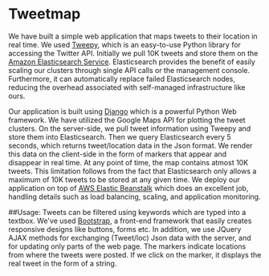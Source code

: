 # Tweetmap

We have built a simple web application that maps tweets to their location in real time. We used <a href=http://www.tweepy.org/> Tweepy</a>, which is an easy-to-use Python library for accessing the Twitter API. Initially we pull 10K tweets and store them on the <a href= https://aws.amazon.com/elasticsearch-service/> Amazon Elasticsearch Service</a>. Elasticsearch provides the benefit of easily scaling our clusters through single API calls or the management console. Furthermore, it can automatically replace failed Elasticsearch nodes, reducing the overhead associated with self-managed infrastructure like ours. 


Our application is built using <a href=https://www.djangoproject.com/Django> Django</a> which is a powerful Python Web framework. We have utilized the Google Maps API for plotting the tweet clusters. On the server-side, we pull tweet information using Tweepy and store them into Elasticsearch. Then we query Elasticsearch every 5 seconds, which returns tweet/location data in the Json format. We render this data on the client-side in the form of markers that appear and disappear in real time. At any point of time, the map contains atmost 10K tweets. This limitation follows from the fact that Elasticsearch only allows a maximum of 10K tweets to be stored at any given time. We deploy our application on top of <a href = http://docs.aws.amazon.com/elasticbeanstalk/latest/dg/concepts.html>AWS Elastic Beanstalk</a> which does an excellent job, handling details such as load balancing, scaling, and application monitoring. 


##Usage:
Tweets can be filtered using keywords which are typed into a textbox. We've used <a href=http://www.w3schools.com/bootstrap/bootstrap_get_started.asp>Bootstrap</a>, a front-end framework that easily creates responsive designs like buttons, forms etc. In addition, we use JQuery AJAX methods for exchanging (Tweet/loc) Json data with the server, and for updating only parts of the web page. The markers indicate locations from where the tweets were posted. If we click on the marker, it displays the real tweet in the form of a string. 
